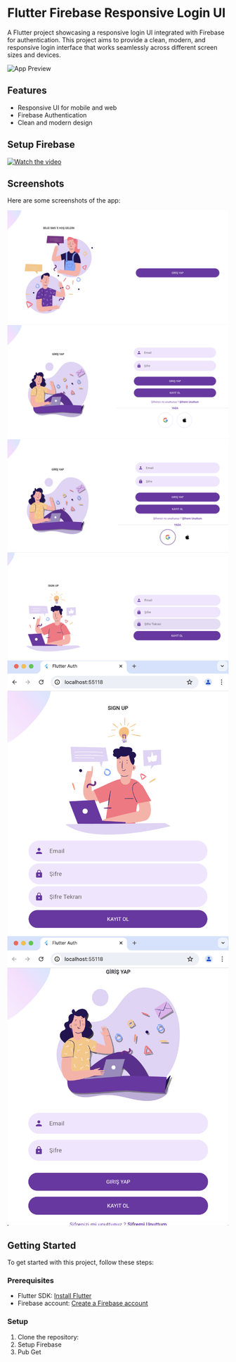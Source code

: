 # Flutter Firebase Responsive Login UI

A Flutter project showcasing a responsive login UI integrated with Firebase for authentication. This project aims to provide a clean, modern, and responsive login interface that works seamlessly across different screen sizes and devices.

![App Preview](readme_file/app_preview.png)

## Features

- Responsive UI for mobile and web
- Firebase Authentication
- Clean and modern design

## Setup Firebase

[![Watch the video](https://img.youtube.com/vi/FkFvQ0SaT1I/0.jpg)](https://www.youtube.com/watch?v=FkFvQ0SaT1I)

## Screenshots

Here are some screenshots of the app:

![Screenshot 1](readme_file/1.png)
![Screenshot 2](readme_file/2.png)
![Screenshot 3](readme_file/3.png)
![Screenshot 4](readme_file/4.png)
![Screenshot 5](readme_file/5.png)
![Screenshot 6](readme_file/6.png)

## Getting Started

To get started with this project, follow these steps:

### Prerequisites

- Flutter SDK: [Install Flutter](https://flutter.dev/docs/get-started/install)
- Firebase account: [Create a Firebase account](https://firebase.google.com/)

### Setup

1. Clone the repository:
2. Setup Firebase
3. Pub Get

